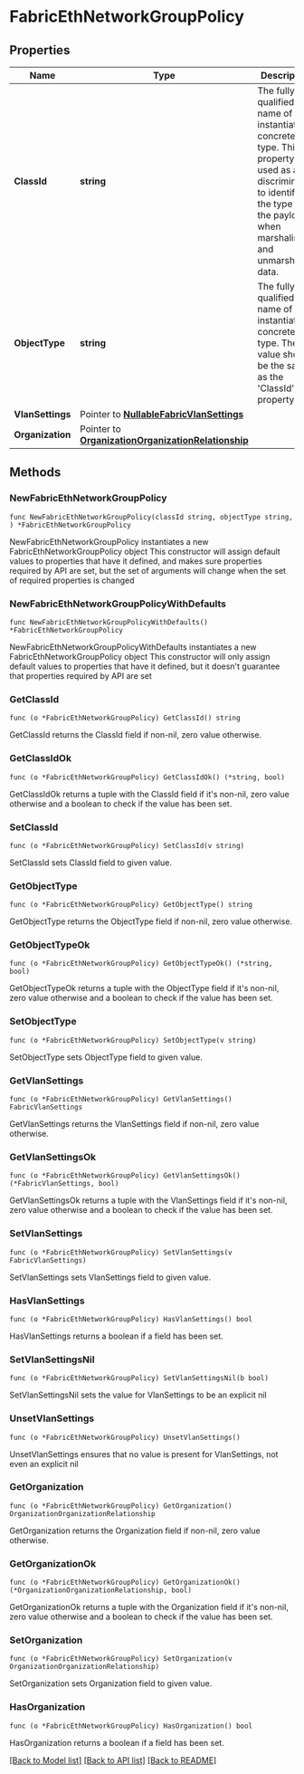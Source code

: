 # FabricEthNetworkGroupPolicy

## Properties

Name | Type | Description | Notes
------------ | ------------- | ------------- | -------------
**ClassId** | **string** | The fully-qualified name of the instantiated, concrete type. This property is used as a discriminator to identify the type of the payload when marshaling and unmarshaling data. | [default to "fabric.EthNetworkGroupPolicy"]
**ObjectType** | **string** | The fully-qualified name of the instantiated, concrete type. The value should be the same as the &#39;ClassId&#39; property. | [default to "fabric.EthNetworkGroupPolicy"]
**VlanSettings** | Pointer to [**NullableFabricVlanSettings**](FabricVlanSettings.md) |  | [optional] 
**Organization** | Pointer to [**OrganizationOrganizationRelationship**](OrganizationOrganizationRelationship.md) |  | [optional] 

## Methods

### NewFabricEthNetworkGroupPolicy

`func NewFabricEthNetworkGroupPolicy(classId string, objectType string, ) *FabricEthNetworkGroupPolicy`

NewFabricEthNetworkGroupPolicy instantiates a new FabricEthNetworkGroupPolicy object
This constructor will assign default values to properties that have it defined,
and makes sure properties required by API are set, but the set of arguments
will change when the set of required properties is changed

### NewFabricEthNetworkGroupPolicyWithDefaults

`func NewFabricEthNetworkGroupPolicyWithDefaults() *FabricEthNetworkGroupPolicy`

NewFabricEthNetworkGroupPolicyWithDefaults instantiates a new FabricEthNetworkGroupPolicy object
This constructor will only assign default values to properties that have it defined,
but it doesn't guarantee that properties required by API are set

### GetClassId

`func (o *FabricEthNetworkGroupPolicy) GetClassId() string`

GetClassId returns the ClassId field if non-nil, zero value otherwise.

### GetClassIdOk

`func (o *FabricEthNetworkGroupPolicy) GetClassIdOk() (*string, bool)`

GetClassIdOk returns a tuple with the ClassId field if it's non-nil, zero value otherwise
and a boolean to check if the value has been set.

### SetClassId

`func (o *FabricEthNetworkGroupPolicy) SetClassId(v string)`

SetClassId sets ClassId field to given value.


### GetObjectType

`func (o *FabricEthNetworkGroupPolicy) GetObjectType() string`

GetObjectType returns the ObjectType field if non-nil, zero value otherwise.

### GetObjectTypeOk

`func (o *FabricEthNetworkGroupPolicy) GetObjectTypeOk() (*string, bool)`

GetObjectTypeOk returns a tuple with the ObjectType field if it's non-nil, zero value otherwise
and a boolean to check if the value has been set.

### SetObjectType

`func (o *FabricEthNetworkGroupPolicy) SetObjectType(v string)`

SetObjectType sets ObjectType field to given value.


### GetVlanSettings

`func (o *FabricEthNetworkGroupPolicy) GetVlanSettings() FabricVlanSettings`

GetVlanSettings returns the VlanSettings field if non-nil, zero value otherwise.

### GetVlanSettingsOk

`func (o *FabricEthNetworkGroupPolicy) GetVlanSettingsOk() (*FabricVlanSettings, bool)`

GetVlanSettingsOk returns a tuple with the VlanSettings field if it's non-nil, zero value otherwise
and a boolean to check if the value has been set.

### SetVlanSettings

`func (o *FabricEthNetworkGroupPolicy) SetVlanSettings(v FabricVlanSettings)`

SetVlanSettings sets VlanSettings field to given value.

### HasVlanSettings

`func (o *FabricEthNetworkGroupPolicy) HasVlanSettings() bool`

HasVlanSettings returns a boolean if a field has been set.

### SetVlanSettingsNil

`func (o *FabricEthNetworkGroupPolicy) SetVlanSettingsNil(b bool)`

 SetVlanSettingsNil sets the value for VlanSettings to be an explicit nil

### UnsetVlanSettings
`func (o *FabricEthNetworkGroupPolicy) UnsetVlanSettings()`

UnsetVlanSettings ensures that no value is present for VlanSettings, not even an explicit nil
### GetOrganization

`func (o *FabricEthNetworkGroupPolicy) GetOrganization() OrganizationOrganizationRelationship`

GetOrganization returns the Organization field if non-nil, zero value otherwise.

### GetOrganizationOk

`func (o *FabricEthNetworkGroupPolicy) GetOrganizationOk() (*OrganizationOrganizationRelationship, bool)`

GetOrganizationOk returns a tuple with the Organization field if it's non-nil, zero value otherwise
and a boolean to check if the value has been set.

### SetOrganization

`func (o *FabricEthNetworkGroupPolicy) SetOrganization(v OrganizationOrganizationRelationship)`

SetOrganization sets Organization field to given value.

### HasOrganization

`func (o *FabricEthNetworkGroupPolicy) HasOrganization() bool`

HasOrganization returns a boolean if a field has been set.


[[Back to Model list]](../README.md#documentation-for-models) [[Back to API list]](../README.md#documentation-for-api-endpoints) [[Back to README]](../README.md)


